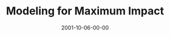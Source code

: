 ---
layout: message
category: message
series: "Maximum Impact"
title: "Modeling for Maximum Impact"
date: 2001-10-06-00-00
message_id: 312
audio: "http://s3.amazonaws.com/crossroads-media/messages/audio/MI_04_09-30-01_Modeling_For_Maximum_Impact.mp3"
audio-duration: "35:43"
tag: 
 - parenting
 - kids
 - parents
 - children
 - role-models
 - models
 - tome
explicit: false
---